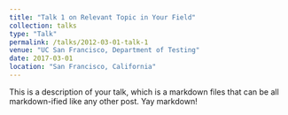 ```yaml
---
title: "Talk 1 on Relevant Topic in Your Field"
collection: talks
type: "Talk"
permalink: /talks/2012-03-01-talk-1
venue: "UC San Francisco, Department of Testing"
date: 2017-03-01
location: "San Francisco, California"
---
```


This is a description of your talk, which is a markdown files that can be all markdown-ified like any other post. Yay markdown!
